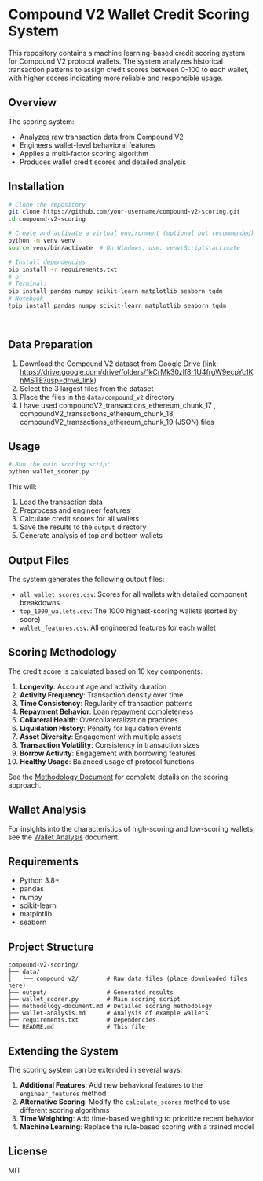 # Compound V2 Wallet Credit Scoring System

This repository contains a machine learning-based credit scoring system for Compound V2 protocol wallets. The system analyzes historical transaction patterns to assign credit scores between 0-100 to each wallet, with higher scores indicating more reliable and responsible usage.

## Overview

The scoring system:
- Analyzes raw transaction data from Compound V2
- Engineers wallet-level behavioral features
- Applies a multi-factor scoring algorithm
- Produces wallet credit scores and detailed analysis

## Installation

```bash
# Clone the repository
git clone https://github.com/your-username/compound-v2-scoring.git
cd compound-v2-scoring

# Create and activate a virtual environment (optional but recommended)
python -m venv venv
source venv/bin/activate  # On Windows, use: venv\Scripts\activate

# Install dependencies
pip install -r requirements.txt 
# or
# Terminal:
pip install pandas numpy scikit-learn matplotlib seaborn tqdm
# Notebook
!pip install pandas numpy scikit-learn matplotlib seaborn tqdm

 
```

## Data Preparation

1. Download the Compound V2 dataset from Google Drive (link: https://drive.google.com/drive/folders/1kCrMk30zlf8r1U4frgW9ecpYc1KhMSTE?usp=drive_link)
2. Select the 3 largest files from the dataset
3. Place the files in the `data/compound_v2` directory
4. I have used compoundV2_transactions_ethereum_chunk_17 , compoundV2_transactions_ethereum_chunk_18, compoundV2_transactions_ethereum_chunk_19 (JSON)
files 

## Usage

```bash
# Run the main scoring script
python wallet_scorer.py
```

This will:
1. Load the transaction data
2. Preprocess and engineer features
3. Calculate credit scores for all wallets
4. Save the results to the `output` directory
5. Generate analysis of top and bottom wallets

## Output Files

The system generates the following output files:

- `all_wallet_scores.csv`: Scores for all wallets with detailed component breakdowns
- `top_1000_wallets.csv`: The 1000 highest-scoring wallets (sorted by score)
- `wallet_features.csv`: All engineered features for each wallet

## Scoring Methodology

The credit score is calculated based on 10 key components:

1. **Longevity**: Account age and activity duration
2. **Activity Frequency**: Transaction density over time
3. **Time Consistency**: Regularity of transaction patterns
4. **Repayment Behavior**: Loan repayment completeness
5. **Collateral Health**: Overcollateralization practices
6. **Liquidation History**: Penalty for liquidation events
7. **Asset Diversity**: Engagement with multiple assets
8. **Transaction Volatility**: Consistency in transaction sizes
9. **Borrow Activity**: Engagement with borrowing features
10. **Healthy Usage**: Balanced usage of protocol functions

See the [Methodology Document](methodology.md) for complete details on the scoring approach.

## Wallet Analysis

For insights into the characteristics of high-scoring and low-scoring wallets, see the [Wallet Analysis](wallet-analysis.md) document.

## Requirements

- Python 3.8+
- pandas
- numpy
- scikit-learn
- matplotlib
- seaborn

## Project Structure

```
compound-v2-scoring/
├── data/
│   └── compound_v2/        # Raw data files (place downloaded files here)
├── output/                 # Generated results
├── wallet_scorer.py        # Main scoring script
├── methodology-document.md # Detailed scoring methodology
├── wallet-analysis.md      # Analysis of example wallets
├── requirements.txt        # Dependencies
└── README.md               # This file
```

## Extending the System

The scoring system can be extended in several ways:

1. **Additional Features**: Add new behavioral features to the `engineer_features` method
2. **Alternative Scoring**: Modify the `calculate_scores` method to use different scoring algorithms
3. **Time Weighting**: Add time-based weighting to prioritize recent behavior
4. **Machine Learning**: Replace the rule-based scoring with a trained model

## License

MIT
